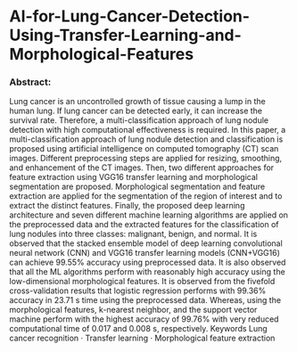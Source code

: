# AI-for-Lung-Cancer-Detection-Using-Transfer-Learning-and-Morphological-Features

### Abstract:
Lung cancer is an uncontrolled growth of tissue causing a lump in the human lung.
If lung cancer can be detected early, it can increase the survival rate. Therefore, a
multi-classification approach of lung nodule detection with high computational
effectiveness is required. In this paper, a multi-classification approach of lung nodule detection and classification is proposed using artificial intelligence on computed
tomography (CT) scan images. Different preprocessing steps are applied for resizing, smoothing, and enhancement of the CT images. Then, two different approaches
for feature extraction using VGG16 transfer learning and morphological segmentation are proposed. Morphological segmentation and feature extraction are applied
for the segmentation of the region of interest and to extract the distinct features.
Finally, the proposed deep learning architecture and seven different machine learning algorithms are applied on the preprocessed data and the extracted features for
the classification of lung nodules into three classes: malignant, benign, and normal.
It is observed that the stacked ensemble model of deep learning convolutional neural
network (CNN) and VGG16 transfer learning models (CNN+VGG16) can achieve
99.55% accuracy using preprocessed data. It is also observed that all the ML algorithms perform with reasonably high accuracy using the low-dimensional morphological features. It is observed from the fivefold cross-validation results that logistic
regression performs with 99.36% accuracy in 23.71 s time using the preprocessed
data. Whereas, using the morphological features, k-nearest neighbor, and the support vector machine perform with the highest accuracy of 99.76% with very reduced
computational time of 0.017 and 0.008 s, respectively.
Keywords Lung cancer recognition · Transfer learning · Morphological feature
extraction
